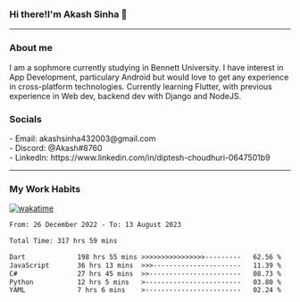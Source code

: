 <h3>Hi there!I'm Akash Sinha 👋</h3>

--- 

<h3>About me</h3>
I am a sophmore currently studying in Bennett University. I have interest in App Development, particulary Android but would love to get any experience in cross-platform technologies. Currently learning Flutter, with previous experience in Web dev, backend dev with Django and NodeJS.

<h3>Socials</h3>
 - Email: akashsinha432003@gmail.com<br>
 - Discord: @Akash#8760<br>
 - LinkedIn: https://www.linkedin.com/in/diptesh-choudhuri-0647501b9<br>


---

<h3>My Work Habits</h3>

[![wakatime](https://wakatime.com/badge/user/938b2951-49cf-4810-9b9e-c17cde3d3343.svg)](https://wakatime.com/@938b2951-49cf-4810-9b9e-c17cde3d3343)

<!--START_SECTION:waka-->

```txt
From: 26 December 2022 - To: 13 August 2023

Total Time: 317 hrs 59 mins

Dart             198 hrs 55 mins >>>>>>>>>>>>>>>>---------   62.56 %
JavaScript       36 hrs 13 mins  >>>----------------------   11.39 %
C#               27 hrs 45 mins  >>-----------------------   08.73 %
Python           12 hrs 5 mins   >------------------------   03.80 %
YAML             7 hrs 6 mins    >------------------------   02.24 %
```

<!--END_SECTION:waka-->

